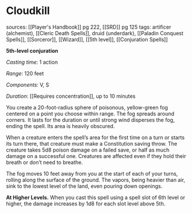 # Cloudkill
sources: [[Player's Handbook]] pg 222, [[SRD]] pg 125
tags: artificer (alchemist), [[Cleric Death Spells]], druid (underdark), [[Paladin Conquest Spells]], [[Sorceror]], [[Wizard]], [[5th level]], [[Conjuration Spells]]

**5th-level conjuration**

*Casting time*: 1 action

*Range*: 120 feet

*Components*: V, S

*Duration*: [[Requires concentration]], up to 10 minutes

You create a 20-foot-radius sphere of poisonous, yellow-green fog centered on a point you choose within range. The fog spreads around corners. It lasts for the duration or until strong wind disperses the fog, ending the spell. Its area is heavily obscured.

When a creature enters the spell’s area for the first time on a turn or starts its turn there, that creature must make a Constitution saving throw. The creature takes 5d8 poison damage on a failed save, or half as much damage on a successful one. Creatures are affected even if they hold their breath or don’t need to breathe.

The fog moves 10 feet away from you at the start of each of your turns, rolling along the surface of the ground. The vapors, being heavier than air, sink to the lowest level of the land, even pouring down openings.

**At Higher Levels.** When you cast this spell using a spell slot of 6th level or higher, the damage increases by 1d8 for each slot level above 5th.
